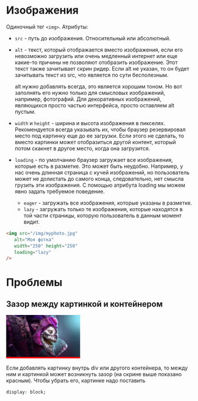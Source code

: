 # Изображения

Одиночный тег `<img>`. Атрибуты:

* `src` - путь до изображения. Относительный или абсолютный.

* `alt` - текст, который отображается вместо изображения, если его невозможно загрузить или очень медленный интернет или еще какие-то причины не позволяют отобразить изображение. Этот текст также зачитывает скрин ридер. Если alt не указан, то он будет зачитывать текст из src, что является по сути бесполезным.

  alt нужно добавлять всегда, это является хорошим тоном. Но вот заполнять его нужно только для смысловых изображений, например, фотографий. Для декоративных изображений, являющихся просто частью интерфейса, просто оставляем alt пустым.

* `width` и `height` - ширина и высота изображения в пикселях. Рекомендуется всегда указывать их, чтобы браузер резервировал место под картинку еще до ее загрузки. Если этого не сделать, то вместо картинки может отобразиться другой контент, который потом скакнет в другое место, когда она загрузится.

* `loading` - по умолчанию браузер загружает все изображения, которые есть в разметке. Это может быть неудобно. Например, у нас очень длинная страница с кучей изображений, но пользователь может не долистать до самого конца, следовательно, нет смысла грузить эти изображения. С помощью атрибута loading мы можем явно задать требуемое поведение.

  * `eager` - загружать все изображения, которые указаны в разметке.
  * `lazy` - загружать только те изображения, которые находятся в той части страницы, которую пользователь в данным момент видит.

```html
<img src="/img/myphoto.jpg"
   alt="Моя фотка"
   width="250" height="250"
   loading="lazy"
/>
```

# Проблемы

## Зазор между картинкой и контейнером

<img src="img/image-space-problem.png" alt="image-space-problem" style="zoom:80%;" />

Если добавлять картинку внутрь div или другого контейнера, то между ним и картинкой может возникнуть зазор (на скрине выше показано красным). Чтобы убрать его, картинке надо поставить

```css
display: block;
```

